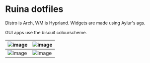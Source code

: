 # Ruina dotfiles

Distro is Arch, WM is Hyprland. Widgets are made using Aylur's ags.

GUI apps use the biscuit colourscheme.

| ![image](https://github.com/bedr-a/dotfiles/assets/167578319/e8bdbf61-059d-4586-9277-6500b6f5d48a) | ![image](https://github.com/bedr-a/dotfiles/assets/167578319/292794bd-f548-4151-96f3-28bd8c906f2f) |
| --- | --- |
| ![image](https://github.com/bedr-a/dotfiles/assets/167578319/8cb31e61-e381-468b-b269-13b38f0a8d8e) | ![image](https://github.com/bedr-a/dotfiles/assets/167578319/870a0fd5-0984-43ff-a9b6-3c632f0d8e10) |

